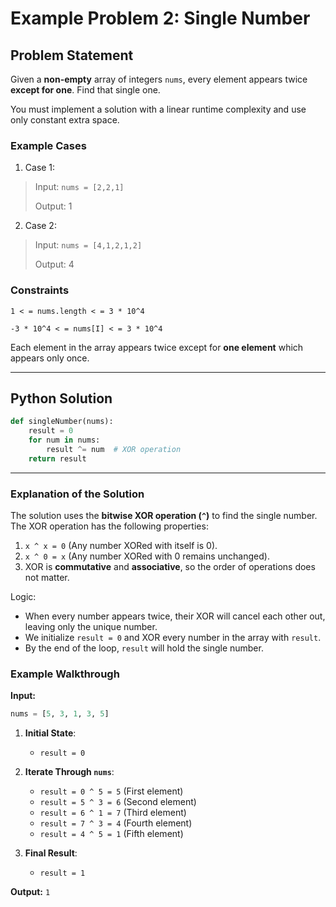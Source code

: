 # Example Problem 2: Single Number

## Problem Statement
Given a **non-empty** array of integers `nums`, every element appears twice **except for one**. Find that single one.

You must implement a solution with a linear runtime complexity and use only constant extra space.

### Example Cases
1. Case 1:
>Input: `nums = [2,2,1]`
>
>Output: 1

2. Case 2:
>Input: `nums = [4,1,2,1,2]`
>
>Output: 4

### Constraints
`1 < = nums.length < = 3 * 10^4`

`-3 * 10^4 < = nums[I] < = 3 * 10^4`

Each element in the array appears twice except for **one element** which appears only once.

---
## Python Solution

```python
def singleNumber(nums):
    result = 0
    for num in nums:
        result ^= num  # XOR operation
    return result
```

---

### Explanation of the Solution

The solution uses the **bitwise XOR operation (`^`)** to find the single number. The XOR operation has the following properties:
1. `x ^ x = 0` (Any number XORed with itself is 0).
2. `x ^ 0 = x` (Any number XORed with 0 remains unchanged).
3. XOR is **commutative** and **associative**, so the order of operations does not matter.

Logic:
- When every number appears twice, their XOR will cancel each other out, leaving only the unique number.
- We initialize `result = 0` and XOR every number in the array with `result`.
- By the end of the loop, `result` will hold the single number.


### Example Walkthrough
**Input:**
```python
nums = [5, 3, 1, 3, 5]
```

1. **Initial State**:
   - `result = 0`

2. **Iterate Through `nums`**:
   - `result = 0 ^ 5 = 5`  (First element)
   - `result = 5 ^ 3 = 6`  (Second element)
   - `result = 6 ^ 1 = 7`  (Third element)
   - `result = 7 ^ 3 = 4`  (Fourth element)
   - `result = 4 ^ 5 = 1`  (Fifth element)

3. **Final Result**:
   - `result = 1`

**Output:** `1`
